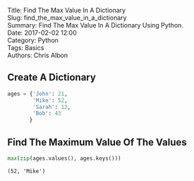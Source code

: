 Title: Find The Max Value In A Dictionary  
Slug: find_the_max_value_in_a_dictionary  
Summary: Find The Max Value In A Dictionary Using Python.  
Date: 2017-02-02 12:00  
Category: Python  
Tags: Basics  
Authors: Chris Albon  

## Create A Dictionary


```python
ages = {'John': 21,
        'Mike': 52,
        'Sarah': 12,
        'Bob': 43
       }
```

## Find The Maximum Value Of The Values


```python
max(zip(ages.values(), ages.keys()))
```




    (52, 'Mike')


